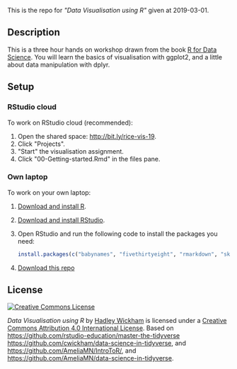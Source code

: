 This is the repo for *"Data Visualisation using R"* given at [](https://vcs.rice.edu) 2019-03-01.

## Description

This is a three hour hands on workshop drawn from the book [R for Data Science](http://r4ds.had.co.nz/). You will learn the basics of visualisation with ggplot2, and a little about data manipulation with dplyr.

## Setup

### RStudio cloud

To work on RStudio cloud (recommended):

1. Open the shared space: <http://bit.ly/rice-vis-19>.
1. Click "Projects".
1. "Start" the visualisation assignment.
1. Click "00-Getting-started.Rmd" in the files pane.

### Own laptop

To work on your own laptop:

1. [Download and install R](https://cloud.r-project.org).

1. [Download and install RStudio](https://www.rstudio.com/products/rstudio/download/#download).

1. Open RStudio and run the following code to install the packages you need:

    ```R
    install.packages(c("babynames", "fivethirtyeight", "rmarkdown", "skimr", "tidyverse")) 
    ```
    
1. [Download this repo](https://github.com/hadley/rice-vcs-2019/archive/master.zip)

## License

<a rel="license" href="http://creativecommons.org/licenses/by/4.0/"><img alt="Creative Commons License" style="border-width:0" src="https://i.creativecommons.org/l/by/4.0/88x31.png" /></a>

<span xmlns:dct="http://purl.org/dc/terms/" property="dct:title">*Data Visualisation using R*</span> by <a xmlns:cc="http://creativecommons.org/ns#" href="https://github.com/hadley/" property="cc:attributionName" rel="cc:attributionURL">Hadley Wickham</a> is licensed under a <a rel="license" href="http://creativecommons.org/licenses/by/4.0/">Creative Commons Attribution 4.0 International License</a>. Based on <https://github.com/rstudio-education/master-the-tidyverse> <https://github.com/cwickham/data-science-in-tidyverse>, and <https://github.com/AmeliaMN/IntroToR/>, and <https://github.com/AmeliaMN/data-science-in-tidyverse>.
